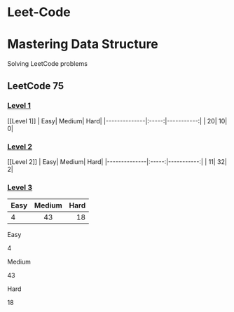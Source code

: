 # Leet-Code

# Mastering Data Structure

Solving LeetCode problems 

##  LeetCode 75 

###   [Level 1](https://github.com/from-iqwerty-import-IQ/Leet-Code/blob/main/LeetCode%2075/Level%201.md)
[[Level 1]]
| Easy| Medium| Hard|
|--------------|:-----:|-----------:|
| 20| 10| 0|


### [Level 2]()
[[Level 2]]
| Easy| Medium| Hard|
|--------------|:-----:|-----------:|
| 11| 32| 2|


###  [Level 3]()
| Easy| Medium| Hard|
|--------------|:-----:|-----------:|
| 4| 43| 18|
Easy

4

Medium

43

Hard

18